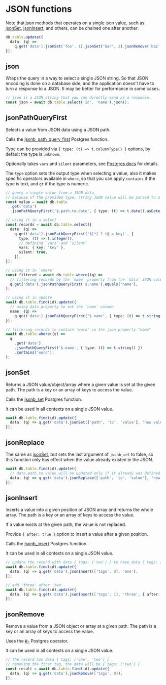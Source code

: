 # JSON functions

Note that json methods that operates on a single json value, such as [jsonSet](#jsonSet), [jsonInsert](#jsonInsert), and others,
can be chained one after another:

```ts
db.table.update({
  data: (q) =>
    q.get('data').jsonSet('foo', 1).jsonSet('bar', 2).jsonRemove('baz'),
});
```

## json

[//]: # 'has JSDoc'

Wraps the query in a way to select a single JSON string.
So that JSON encoding is done on a database side, and the application doesn't have to turn a response to a JSON.
It may be better for performance in some cases.

```ts
// json is a JSON string that you can directly send as a response.
const json = await db.table.select('id', 'name').json();
```

## jsonPathQueryFirst

[//]: # 'has JSDoc'

Selects a value from JSON data using a JSON path.

Calls the [jsonb_path_query_first](https://www.postgresql.org/docs/current/functions-json.html) Postgres function.

Type can be provided via `{ type: (t) => t.columnType() }` options, by default the type is `unknown`.

Optionally takes `vars` and `silent` parameters, see [Postgres docs](https://www.postgresql.org/docs/current/functions-json.html) for details.

The `type` option sets the output type when selecting a value,
also it makes specific operators available in `where`, so that you can apply `contains` if the type is text, and `gt` if the type is numeric.

```ts
// query a single value from a JSON data,
// because of the provided type, string JSON value will be parsed to a Date object.
const value = await db.table
  .get('data')
  .jsonPathQueryFirst('$.path.to.date', { type: (t) => t.date().asDate() });

// using it in a select
const records = await db.table.select({
  date: (q) =>
    q.get('data').jsonPathQueryFirst('$[*] ? (@ = key)', {
      type: (t) => t.integer(),
      // defining `vars` and `silent`
      vars: { key: 'key' },
      silent: true,
    }),
});

// using it in `where`
const filtered = await db.table.where((q) =>
  // filtering records by the `name` property from the `data` JSON column
  q.get('data').jsonPathQueryFirst('$.name').equals('name'),
);

// using it in update
await db.table.find(id).update({
  // using data property to set the `name` column
  name: (q) =>
    q.get('data').jsonPathQueryFirst('$.name', { type: (t) => t.string() }),
});

// filtering records to contain 'word' in the json property "name"
await db.table.where((q) =>
  q
    .get('data')
    .jsonPathQueryFirst('$.name', { type: (t) => t.string() })
    .contains('word'),
);
```

## jsonSet

[//]: # 'has JSDoc'

Returns a JSON value/object/array where a given value is set at the given path.
The path is a key or an array of keys to access the value.

Calls the [jsonb_set](https://www.postgresql.org/docs/current/functions-json.html) Postgres function.

It can be used in all contexts on a single JSON value.

```ts
await db.table.find(id).update({
  data: (q) => q.get('data').jsonSet(['path', 'to', 'value'], 'new value'),
});
```

## jsonReplace

The same as [jsonSet](#jsonSet), but sets the last argument of `jsonb_set` to false,
so this function only has effect when the value already existed in the JSON.

```ts
await db.table.find(id).update({
  // data.path.to.value will be updated only if it already was defined
  data: (q) => q.get('data').jsonReplace(['path', 'to', 'value'], 'new value'),
});
```

## jsonInsert

[//]: # 'has JSDoc'

Inserts a value into a given position of JSON array and returns the whole array.
The path is a key or an array of keys to access the value.

If a value exists at the given path, the value is not replaced.

Provide `{ after: true }` option to insert a value after a given position.

Calls the [jsonb_insert](https://www.postgresql.org/docs/current/functions-json.html) Postgres function.

It can be used in all contexts on a single JSON value.

```ts
// update the record with data { tags: ['two'] } to have data { tags: ['one', 'two'] }
await db.table.find(id).update({
  data: (q) => q.get('data').jsonInsert(['tags', 0], 'one'),
});

// add 'three' after 'two'
await db.table.find(id).update({
  data: (q) => q.get('data').jsonInsert(['tags', 1], 'three', { after: true }),
});
```

## jsonRemove

[//]: # 'has JSDoc'

Remove a value from a JSON object or array at a given path.
The path is a key or an array of keys to access the value.

Uses the [#-](https://www.postgresql.org/docs/current/functions-json.html) Postgres operator.

It can be used in all contexts on a single JSON value.

```ts
// the record has data { tags: ['one', 'two'] }
// removing the first tag, the data will be { tags: ['two'] }
const result = await db.table.find(id).update({
  data: (q) => q.get('data').jsonRemove(['tags', 0]),
});
```
